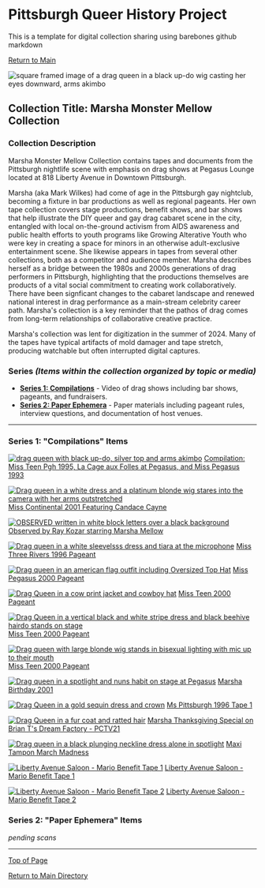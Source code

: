 # Pittsburgh Queer History Project
This is a template for digital collection sharing using barebones github markdown

[Return to Main](https://github.com/happle-happle/pqhp-digital-archive/tree/main)


![square framed image of a drag queen in a black up-do wig casting her eyes downward, arms akimbo](/collections/Marsha-Collection/image-files/marsha01thumb.png)
## Collection Title: Marsha Monster Mellow Collection
### Collection Description
Marsha Monster Mellow Collection contains tapes and documents from the Pittsburgh nightlife scene with emphasis on drag shows at Pegasus Lounge located at 818 Liberty Avenue in Downtown Pittsburgh. 

Marsha (aka Mark Wilkes) had come of age in the Pittsburgh gay nightclub, becoming a fixture in bar productions as well as regional pageants. Her own tape collection covers stage productions, benefit shows, and bar shows that help illustrate the DIY queer and gay drag cabaret scene in the city, entangled with local on-the-ground activism from AIDS awareness and public health efforts to youth programs like Growing Alterative Youth who were key in creating a space for minors in an otherwise adult-exclusive entertainment scene. She likewise appears in tapes from several other collections, both as a competitor and audience member. Marsha describes herself as a bridge between the 1980s and 2000s generations of drag performers in Pittsburgh, highlighting that the productions themselves are products of a vital social commitment to creating work collaboratively. There have been signficant changes to the cabaret landscape and renewed national interest in drag performance as a main-stream celebrity career path. Marsha's collection is a key reminder that the pathos of drag comes from long-term relationships of collaborative creative practice.

Marsha's collection was lent for digitization in the summer of 2024. Many of the tapes have typical artifacts of mold damager and tape stretch, producing watchable but often interrupted digital captures. 

### Series *(Items within the collection organized by topic or media)*
- [**Series 1: Compilations**](#series-1-benefit-shows-items) - Video of drag shows including bar shows, pageants, and fundraisers.
- [**Series 2: Paper Ephemera**](#series-2-paper-ephemera-items) - Paper materials including pageant rules, interview questions, and documentation of host venues.


---
### Series 1: "Compilations" Items
[![drag queen with black up-do, silver top and arms akimbo](/collections/Marsha-Collection/image-files/marsha01thumb.png)](https://vimeo.com/1026877317)
[Compilation: Miss Teen Pgh 1995, La Cage aux Folles at Pegasus, and Miss Pegasus 1993](https://vimeo.com/1037276815)

[![Drag queen in a white dress and a platinum blonde wig stares into the camera with her arms outstretched](/collections/Marsha-Collection/image-files/candace.png)](https://vimeo.com/1037276815)
[Miss Continental 2001 Featuring Candace Cayne](https://vimeo.com/1037276815)

[![OBSERVED written in white block letters over a black background](/collections/Marsha-Collection/image-files/observed.png)](https://vimeo.com/1037276815)
[Observed by Ray Kozar starring Marsha Mellow](https://vimeo.com/1037276643)

[![Drag queen in a white sleevelsss dress and tiara at the microphone](/collections/Marsha-Collection/image-files/missthreerivers96.png)](https://vimeo.com/1037271436)
[Miss Three Rivers 1996 Pageant](https://vimeo.com/1037271436)

[![Drag queen in an american flag outfit including Oversized Top Hat](/collections/Marsha-Collection/image-files/misspeg2000.png)](https://vimeo.com/1037249549)
[Miss Pegasus 2000 Pageant](https://vimeo.com/1037249549)

[![Drag Queen in a cow print jacket and cowboy hat](/collections/Marsha-Collection/image-files/missteen2000.png)](https://vimeo.com/1037242051)
[Miss Teen 2000 Pageant](https://vimeo.com/1037242051)

[![Drag Queen in a vertical black and white stripe dress and black beehive hairdo stands on stage](/collections/Marsha-Collection/image-files/iconscafe.png)](https://vimeo.com/1037224639)
[Miss Teen 2000 Pageant](https://vimeo.com/1037224639)

[![Drag queen with large blonde wig stands in bisexual lighting with mic up to their mouth](/collections/Marsha-Collection/image-files/assortedthumb.png)](https://vimeo.com/1037221028)
[Miss Teen 2000 Pageant](https://vimeo.com/1037221028)

[![Drag queen in a spotlight and nuns habit on stage at Pegasus](/collections/Marsha-Collection/image-files/marshabday.png)](https://vimeo.com/1037219111)
[Marsha Birthday 2001](https://vimeo.com/1037219111)

[![Drag Queen in a gold sequin dress and crown](/collections/Marsha-Collection/image-files/mspgh96.png)](https://vimeo.com/1037212316)
[Ms Pittsburgh 1996 Tape 1](https://vimeo.com/1037212316)

[![Drag Queen in a fur coat and ratted hair](/collections/Marsha-Collection/image-files/thxgiving.png)](https://vimeo.com/1037201433)
[Marsha Thanksgiving Special on Brian T's Dream Factory - PCTV21](https://vimeo.com/1037201433)

[![Drag queen in a black plunging neckline dress alone in spotlight](/collections/Marsha-Collection/image-files/maxi.png)](https://vimeo.com/1037197732)
[Maxi Tampon March Madness](https://vimeo.com/1037197732)

[![Liberty Avenue Saloon - Mario Benefit Tape 1](/collections/Marsha-Collection/image-files/mario1.png)](https://vimeo.com/1037191521)
[Liberty Avenue Saloon  - Mario Benefit Tape 1](https://vimeo.com/1037191521)

[![Liberty Avenue Saloon - Mario Benefit Tape 2](/collections/Marsha-Collection/image-files/mario2.png)](https://vimeo.com/1037194934)
[Liberty Avenue Saloon  - Mario Benefit Tape 2](https://vimeo.com/1037194934)


### Series 2: "Paper Ephemera" Items
*pending scans*

--- 

[Top of Page](#pittsburgh-queer-history-project)

[Return to Main Directory](https://github.com/happle-happle/pqhp-digital-archive/tree/main)
